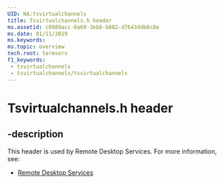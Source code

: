 ```yaml
---
UID: NA:tsvirtualchannels
title: Tsvirtualchannels.h header
ms.assetid: c0989acc-0a69-3eb8-b882-d7643ddb6c8e
ms.date: 01/11/2019
ms.keywords: 
ms.topic: overview
tech.root: termserv
f1_keywords:
 - tsvirtualchannels
 - tsvirtualchannels/tsvirtualchannels
---
```


# Tsvirtualchannels.h header


## -description

This header is used by Remote Desktop Services. For more information, see:

- [Remote Desktop Services](../_termserv/index.md)

